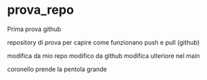 # prova_repo
Prima prova github

repository di prova per capire come funzionano push e pull (github)

modifica da mio repo
modifico da github
modifica ulteriore nel main

coronello prende la pentola grande